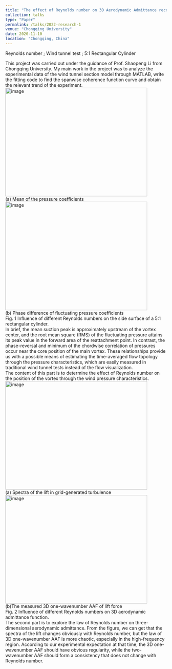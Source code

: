 ```yaml
---
title: "The effect of Reynolds number on 3D Aerodynamic Admittance recognition at Rectangular Cylinder"
collection: talks
type: "Paper"
permalink: /talks/2022-research-1
venue: "Chongqing University"
date: 2020-11-10 
location: "Chongqing, China"
---
```


Reynolds number ; Wind tunnel test ; 5:1 Rectangular Cylinder


This project was carried out under the guidance of Prof. Shaopeng Li from Chongqing University. My main work in the project was to analyze the experimental data of the wind tunnel section model through MATLAB, write the fitting code to find the spanwise coherence function curve and obtain the relevant trend of the experiment.  
<img width="443" height="338" alt="image" src="https://github.com/user-attachments/assets/cb7e94a9-ebdb-4b57-96c5-e2d5aa24bfc6" />  
(a) Mean of the pressure coefficients  
<img width="443" height="338" alt="image" src="https://github.com/user-attachments/assets/c154634d-7b73-4b38-807f-d8bf13e1406c" />  
(b) Phase difference of fluctuating pressure coefficients  
Fig. 1 Influence of different Reynolds numbers on the side surface of a 5:1 rectangular cylinder.  
In brief, the mean suction peak is approximately upstream of the vortex center, and the root mean square (RMS) of the fluctuating pressure attains its peak value in the forward area of the reattachment point. In contrast, the phase-reversal and minimum of the chordwise correlation of pressures occur near the core position of the main vortex. These relationships provide us with a possible means of estimating the time-averaged flow topology through the pressure characteristics, which are easily measured in traditional wind tunnel tests instead of the flow visualization.  
The content of this part is to determine the effect of Reynolds number on the position of the vortex through the wind pressure characteristics.  
<img width="443" height="338" alt="image" src="https://github.com/user-attachments/assets/c9808069-def8-4721-a167-79d5d2d35bb9" />  
(a) Spectra of the lift in grid-generated turbulence  
<img width="443" height="338" alt="image" src="https://github.com/user-attachments/assets/2582f797-cad7-4e7a-b8f2-3fff574c320d" />  
(b)The measured 3D one-wavenumber AAF of lift force  
Fig. 2 Influence of different Reynolds numbers on 3D aerodynamic admittance function.  
The second part is to explore the law of Reynolds number on three-dimensional aerodynamic admittance. From the figure, we can get that the spectra of the lift changes obviously with Reynolds number, but the law of 3D one-wavenumber AAF is more chaotic, especially in the high-frequency region. According to our experimental expectation at that time, the 3D one-wavenumber AAF should have obvious regularity, while the two-wavenumber AAF should form a consistency that does not change with Reynolds number. 
